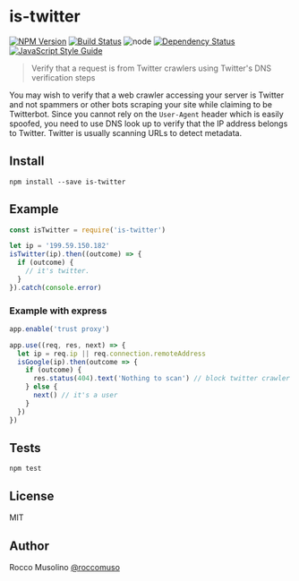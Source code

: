 # is-twitter

[![NPM Version](https://img.shields.io/npm/v/is-twitter.svg)](https://www.npmjs.com/package/is-twitter)
[![Build Status](https://travis-ci.org/roccomuso/is-twitter.svg?branch=master)](https://travis-ci.org/roccomuso/is-twitter)
![node](https://img.shields.io/node/v/is-twitter.svg)
[![Dependency Status](https://david-dm.org/roccomuso/is-twitter.png)](https://david-dm.org/roccomuso/is-twitter)
[![JavaScript Style Guide](https://img.shields.io/badge/code_style-standard-brightgreen.svg)](https://standardjs.com)

> Verify that a request is from Twitter crawlers using Twitter's DNS verification steps

You may wish to verify that a web crawler accessing your server is Twitter  and not spammers or other bots scraping your site while claiming to be Twitterbot. Since you cannot rely on the `User-Agent` header which is easily spoofed, you need to use DNS look up to verify that the IP address belongs to Twitter. Twitter is usually scanning URLs to detect metadata.


## Install

`npm install --save is-twitter`

## Example

```javascript
const isTwitter = require('is-twitter')

let ip = '199.59.150.182'
isTwitter(ip).then((outcome) => {
  if (outcome) {
    // it's twitter.
  }
}).catch(console.error)
```

### Example with express

```javascript
app.enable('trust proxy')

app.use((req, res, next) => {
  let ip = req.ip || req.connection.remoteAddress
  isGoogle(ip).then(outcome => {
    if (outcome) {
      res.status(404).text('Nothing to scan') // block twitter crawler
    } else {
      next() // it's a user
    }
  })
})
```

## Tests

`npm test`

## License

MIT

## Author

Rocco Musolino [@roccomuso](https://twitter.com/roccomuso)
